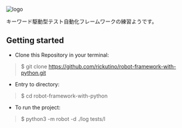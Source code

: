 ![logo](https://upload.wikimedia.org/wikipedia/commons/thumb/e/e4/Robot-framework-logo.png/250px-Robot-framework-logo.png)

キーワード駆動型テスト自動化フレームワークの練習ようです。


## Getting started

* Clone this Repository in your terminal:
>    $ git clone https://github.com/rickutino/robot-framework-with-python.git
* Entry to directory:
>    $ cd robot-framework-with-python
* To run the project:
>    $ python3 -m robot -d ./log  tests/l
